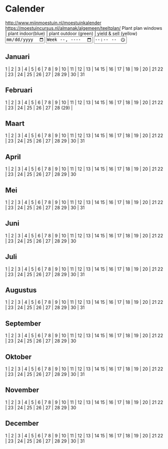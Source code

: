 # Calender

<http://www.mijnmoestuin.nl/moestuinkalender>
<https://moestuincursus.nl/almanak/algemeen/teeltplan/>
Plant plan windows | plant indoor(blue) | plant outdoor (green) | yield & sell (yellow) 
<input type="date" id="birthday" name="birthday">
<input type="week" id="birthday" name="birthday">
<input type="time" id="birthday" name="birthday">

## Januari

1 | 2 | 3 | 4 | 5 | 6 | 7
8 | 9 | 10 | 11 | 12 | 13 | 14
15 | 16 | 17 | 18 | 19 | 20 | 21
22 | 23 | 24 | 25 | 26 | 27 | 28
29 | 30 | 31

## Februari

1 | 2 | 3 | 4 | 5 | 6 | 7
8 | 9 | 10 | 11 | 12 | 13 | 14
15 | 16 | 17 | 18 | 19 | 20 | 21
22 | 23 | 24 | 25 | 26 | 27 | 28
(29) | 

## Maart

1 | 2 | 3 | 4 | 5 | 6 | 7
8 | 9 | 10 | 11 | 12 | 13 | 14
15 | 16 | 17 | 18 | 19 | 20 | 21
22 | 23 | 24 | 25 | 26 | 27 | 28
29 | 30 | 31

## April

1 | 2 | 3 | 4 | 5 | 6 | 7
8 | 9 | 10 | 11 | 12 | 13 | 14
15 | 16 | 17 | 18 | 19 | 20 | 21
22 | 23 | 24 | 25 | 26 | 27 | 28
29 | 30

## Mei

1 | 2 | 3 | 4 | 5 | 6 | 7
8 | 9 | 10 | 11 | 12 | 13 | 14
15 | 16 | 17 | 18 | 19 | 20 | 21
22 | 23 | 24 | 25 | 26 | 27 | 28
29 | 30 | 31

## Juni

1 | 2 | 3 | 4 | 5 | 6 | 7
8 | 9 | 10 | 11 | 12 | 13 | 14
15 | 16 | 17 | 18 | 19 | 20 | 21
22 | 23 | 24 | 25 | 26 | 27 | 28
29 | 30 

## Juli

1 | 2 | 3 | 4 | 5 | 6 | 7
8 | 9 | 10 | 11 | 12 | 13 | 14
15 | 16 | 17 | 18 | 19 | 20 | 21
22 | 23 | 24 | 25 | 26 | 27 | 28
29 | 30 | 31

## Augustus

1 | 2 | 3 | 4 | 5 | 6 | 7
8 | 9 | 10 | 11 | 12 | 13 | 14
15 | 16 | 17 | 18 | 19 | 20 | 21
22 | 23 | 24 | 25 | 26 | 27 | 28
29 | 30 | 31

## September

1 | 2 | 3 | 4 | 5 | 6 | 7
8 | 9 | 10 | 11 | 12 | 13 | 14
15 | 16 | 17 | 18 | 19 | 20 | 21
22 | 23 | 24 | 25 | 26 | 27 | 28
29 | 30 

## Oktober

1 | 2 | 3 | 4 | 5 | 6 | 7
8 | 9 | 10 | 11 | 12 | 13 | 14
15 | 16 | 17 | 18 | 19 | 20 | 21
22 | 23 | 24 | 25 | 26 | 27 | 28
29 | 30 | 31

## November

1 | 2 | 3 | 4 | 5 | 6 | 7
8 | 9 | 10 | 11 | 12 | 13 | 14
15 | 16 | 17 | 18 | 19 | 20 | 21
22 | 23 | 24 | 25 | 26 | 27 | 28
29 | 30 

## December

1 | 2 | 3 | 4 | 5 | 6 | 7
8 | 9 | 10 | 11 | 12 | 13 | 14
15 | 16 | 17 | 18 | 19 | 20 | 21
22 | 23 | 24 | 25 | 26 | 27 | 28
29 | 30 | 31

